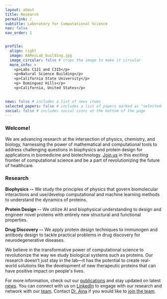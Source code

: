 ```yaml
---
layout: about
title: Research
permalink: /
subtitle: Laboratory for Computational Science
nav: false
nav_order: 1


profile:
  align: right
  image: AAResLab_building.jpg
  image_circular: false # crops the image to make it circular
  more_info: >
    <p>Labs C121 and C315</p>
    <p>Natural Science Building</p>
    <p>California State University</p>
    <p> Dominguez Hills</p>
    <p>California, United States</p>
  

news: false # includes a list of news items
selected_papers: false # includes a list of papers marked as "selected={true}"
social: false # includes social icons at the bottom of the page
---
```


### Welcome!
 
We are advancing research at the intersection of physics, chemistry, and biology, harnessing the power of mathematical and computational tools to address challenging questions in biophysics and protein design for applications in biomedicine and biotechnology. [Join us](https://aai-research-labs.github.io/join) in this exciting frontier of computational science and be a part of revolutionizing the future of healthcare.

### Research

**Biophysics --** We study the principles of physics that govern biomolecular interactions and use/develop computational and machine learning methods to understand the dynamics of proteins.

**Protein Design --** We utilize AI and biophysical understanding to design and engineer novel proteins with entirely new structural and functional properties.

**Drug Discovery --** We apply protein design techniques to immunogen and antibody design to tackle practical problems in drug discovery for neurodegenerative diseases.


We believe in the transformative power of computational science to revolutionize the way we study biological systems such as proteins. Our research doesn’t just stay in the lab—it has the potential to create real-world solutions like the development of new therapeutic proteins that can have positive impact on people's lives.

For more information, check out our [publications](https://aai-research-labs.github.io/publications) and stay updated on latest [news](https://aai-research-labs.github.io/news). 
You can connect with us on [LinkedIn](https://www.linkedin.com/company/aai-research-lab) to engage with our research and network with our [team](https://aai-research-labs.github.io/team). 
Contact [Dr. Aina](https://www.linkedin.com/in/ainaadekunle) if you would like to [join the team](https://aai-research-labs.github.io/join).

